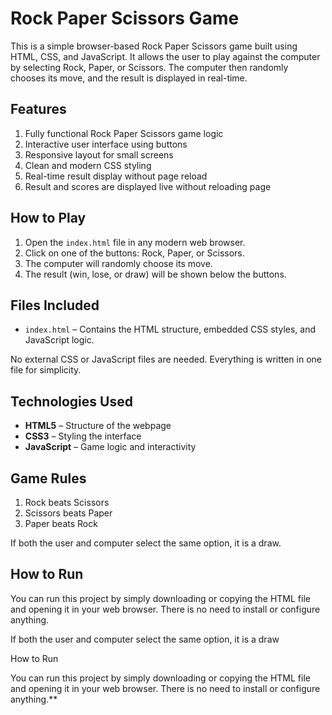 # Rock Paper Scissors Game

This is a simple browser-based Rock Paper Scissors game built using HTML, CSS, and JavaScript. It allows the user to play against the computer by selecting Rock, Paper, or Scissors. The computer then randomly chooses its move, and the result is displayed in real-time.

## Features

1. Fully functional Rock Paper Scissors game logic  
2. Interactive user interface using buttons  
3. Responsive layout for small screens  
4. Clean and modern CSS styling  
5. Real-time result display without page reload
6. Result and scores are displayed live without reloading page

## How to Play

1. Open the `index.html` file in any modern web browser.  
2. Click on one of the buttons: Rock, Paper, or Scissors.  
3. The computer will randomly choose its move.  
4. The result (win, lose, or draw) will be shown below the buttons.  

## Files Included

- `index.html` – Contains the HTML structure, embedded CSS styles, and JavaScript logic.  

No external CSS or JavaScript files are needed. Everything is written in one file for simplicity.

## Technologies Used

- **HTML5** – Structure of the webpage  
- **CSS3** – Styling the interface  
- **JavaScript** – Game logic and interactivity  

## Game Rules

1. Rock beats Scissors  
2. Scissors beats Paper  
3. Paper beats Rock  

If both the user and computer select the same option, it is a draw.

## How to Run

You can run this project by simply downloading or copying the HTML file and opening it in your web browser. There is no need to install or configure anything.

If both the user and computer select the same option, it is a draw

How to Run

You can run this project by simply downloading or copying the HTML file and opening it in your web browser. There is no need to install or configure anything.**
